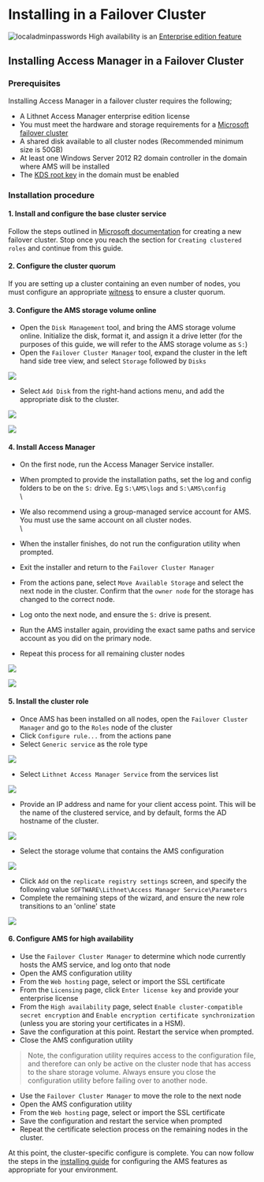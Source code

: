# Installing in a Failover Cluster

![localadminpasswords](../../.gitbook/assets/badge-enterprise-edition-rocket.svg) High availability is an [Enterprise edition feature](../../about-lithnet-access-manager/access-manager-editions.md)

## Installing Access Manager in a Failover Cluster

### Prerequisites

Installing Access Manager in a failover cluster requires the following;

* A Lithnet Access Manager enterprise edition license
* You must meet the hardware and storage requirements for a [Microsoft failover cluster](https://docs.microsoft.com/en-us/windows-server/failover-clustering/clustering-requirements)
* A shared disk available to all cluster nodes (Recommended minimum size is 50GB)
* At least one Windows Server 2012 R2 domain controller in the domain where AMS will be installed
* The [KDS root key](https://docs.microsoft.com/en-us/windows-server/security/group-managed-service-accounts/create-the-key-distribution-services-kds-root-key) in the domain must be enabled

### Installation procedure

#### 1. Install and configure the base cluster service

Follow the steps outlined in [Microsoft documentation](https://docs.microsoft.com/en-us/windows-server/failover-clustering/create-failover-cluster) for creating a new failover cluster. Stop once you reach the section for `Creating clustered roles` and continue from this guide.

#### 2. Configure the cluster quorum

If you are setting up a cluster containing an even number of nodes, you must configure an appropriate [witness](https://docs.microsoft.com/en-us/windows-server/failover-clustering/manage-cluster-quorum) to ensure a cluster quorum.

#### 3. Configure the AMS storage volume online

* Open the `Disk Management` tool, and bring the AMS storage volume online. Initialize the disk, format it, and assign it a drive letter (for the purposes of this guide, we will refer to the AMS storage volume as `S:`)
* Open the `Failover Cluster Manager` tool, expand the cluster in the left hand side tree view, and select `Storage` followed by `Disks`

![](../../.gitbook/assets/Cluster-1-Storage.png)

* Select `Add Disk` from the right-hand actions menu, and add the appropriate disk to the cluster.

![](../../.gitbook/assets/Cluster-2-AddDisk.png)

![](../../.gitbook/assets/Cluster-3-DiskAdded.png)

#### 4. Install Access Manager

* On the first node, run the Access Manager Service installer.
* When prompted to provide the installation paths, set the log and config folders to be on the `S:` drive. Eg `S:\AMS\logs` and `S:\AMS\config`\
  \

* We also recommend using a group-managed service account for AMS. You must use the same account on all cluster nodes.\
  \

* When the installer finishes, do not run the configuration utility when prompted.
* Exit the installer and return to the `Failover Cluster Manager`
* From the actions pane, select `Move Available Storage` and select the next node in the cluster. Confirm that the `owner node` for the storage has changed to the correct node.
* Log onto the next node, and ensure the `S:` drive is present.
* Run the AMS installer again, providing the exact same paths and service account as you did on the primary node.
* Repeat this process for all remaining cluster nodes

![](../../.gitbook/assets/Cluster-5-InstallerServiceAccount.png)

![](../../.gitbook/assets/Cluster-4-InstallerPaths.png)

#### 5. Install the cluster role

* Once AMS has been installed on all nodes, open the `Failover Cluster Manager` and go to the `Roles` node of the cluster
* Click `Configure rule...` from the actions pane
* Select `Generic service` as the role type

![](../../.gitbook/assets/Cluster-6-GenericService.png)

* Select `Lithnet Access Manager Service` from the services list

![](../../.gitbook/assets/Cluster-7-SelectService.png)

* Provide an IP address and name for your client access point. This will be the name of the clustered service, and by default, forms the AD hostname of the cluster.

![](../../.gitbook/assets/Cluster-8-SelectCap.png)

* Select the storage volume that contains the AMS configuration

![](../../.gitbook/assets/Cluster-9-SelectStorage.png)

* Click `Add` on the `replicate registry settings` screen, and specify the following value `SOFTWARE\Lithnet\Access Manager Service\Parameters`
* Complete the remaining steps of the wizard, and ensure the new role transitions to an 'online' state

![](../../.gitbook/assets/Cluster-10-Online.png)

#### 6. Configure AMS for high availability

* Use the `Failover Cluster Manager` to determine which node currently hosts the AMS service, and log onto that node
* Open the AMS configuration utility
* From the `Web hosting` page, select or import the SSL certificate
* From the `Licensing` page, click `Enter license key` and provide your enterprise license
* From the `High availability` page, select `Enable cluster-compatible secret encryption` and `Enable encryption certificate synchronization` (unless you are storing your certificates in a HSM).
* Save the configuration at this point. Restart the service when prompted.
* Close the AMS configuration utility

> Note, the configuration utility requires access to the configuration file, and therefore can only be active on the cluster node that has access to the share storage volume. Always ensure you close the configuration utility before failing over to another node.

* Use the `Failover Cluster Manager` to move the role to the next node
* Open the AMS configuration utility
* From the `Web hosting` page, select or import the SSL certificate
* Save the configuration and restart the service when prompted
* Repeat the certificate selection process on the remaining nodes in the cluster.

At this point, the cluster-specific configure is complete. You can now follow the steps in the [installing guide](../../installation/installing-access-manager/installing-the-access-manager-service.md) for configuring the AMS features as appropriate for your environment.
